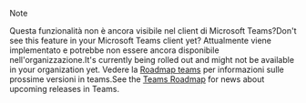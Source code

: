 > [!NOTE]
> <span data-ttu-id="44950-101">Questa funzionalità non è ancora visibile nel client di Microsoft Teams?</span><span class="sxs-lookup"><span data-stu-id="44950-101">Don't see this feature in your Microsoft Teams client yet?</span></span> <span data-ttu-id="44950-102">Attualmente viene implementato e potrebbe non essere ancora disponibile nell'organizzazione.</span><span class="sxs-lookup"><span data-stu-id="44950-102">It's currently being rolled out and might not be available in your organization yet.</span></span> <span data-ttu-id="44950-103">Vedere la [Roadmap teams](https://aka.ms/TeamsRoadmap) per informazioni sulle prossime versioni in teams.</span><span class="sxs-lookup"><span data-stu-id="44950-103">See the [Teams Roadmap](https://aka.ms/TeamsRoadmap) for news about upcoming releases in Teams.</span></span>